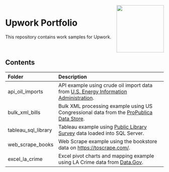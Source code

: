 <img align="right" height="150" src="https://user-images.githubusercontent.com/107127279/233161463-b4e5627d-1258-4050-80d2-d83a2abd50e7.png">

# Upwork Portfolio
This repository contains work samples for Upwork.

</br> 

## Contents

| Folder               | Description                                                                                                                                                                      |
| :------------------- | :------------------------------------------------------------------------------------------------------------------------------------------------------------------------------- |
| api_oil_imports      | API example using crude oil import data from [U.S. Energy Information Administration](https://www.eia.gov/opendata/documentation.php).                                           |
| bulk_xml_bills       | Bulk XML processing example using US Congressional data from the [ProPublica Data Store](https://www.propublica.org/datastore/dataset/congressional-data-bulk-legislation-bills).|
| tableau_sql_library  | Tableau example using [Public Library Survey](https://www.imls.gov/research-evaluation/data-collection/public-libraries-survey) data loaded into SQL Server.                     |
| web_scrape_books     | Web Scrape example using the bookstore data on https://toscrape.com/.                                                                                                            |
| excel_la_crime       | Excel pivot charts and mapping example using LA Crime data from [Data.Gov](https://catalog.data.gov/dataset/crime-data-from-2020-to-present).                                    |


</br> 
